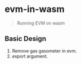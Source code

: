 # evm-in-wasm
> Running EVM on wasm

## Basic Design

1. Remove gas gasometer in evm.
2. export argument.
